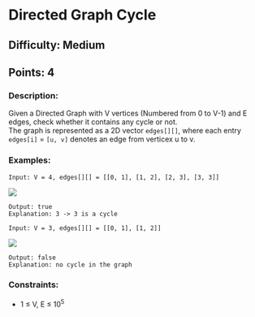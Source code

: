 # Directed Graph Cycle
## Difficulty: Medium
## Points: 4
### Description:
Given a Directed Graph with V vertices (Numbered from 0 to V-1) and E edges, check whether it contains any cycle or not.  
The graph is represented as a 2D vector `edges[][]`, where each entry `edges[i]` = `[u, v]` denotes an edge from verticex u to v.

### Examples:
```
Input: V = 4, edges[][] = [[0, 1], [1, 2], [2, 3], [3, 3]]
```
<img src="https://media.geeksforgeeks.org/img-practice/PROD/addEditProblem/700218/Web/Other/9a013355-2510-4ab0-b554-1a2b9f6cb44f_1685086462.png"><br>
```
Output: true
Explanation: 3 -> 3 is a cycle
```
```
Input: V = 3, edges[][] = [[0, 1], [1, 2]]
```
<img src="https://media.geeksforgeeks.org/img-practice/PROD/addEditProblem/700218/Web/Other/b1096e14-7c18-47d8-a4e9-8dd42b2e466f_1685086462.png"><br>
```
Output: false
Explanation: no cycle in the graph
```

### Constraints:
- 1 ≤ V, E ≤ 10<sup>5</sup>